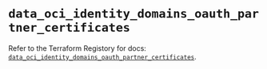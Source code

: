 # `data_oci_identity_domains_oauth_partner_certificates`

Refer to the Terraform Registory for docs: [`data_oci_identity_domains_oauth_partner_certificates`](https://registry.terraform.io/providers/oracle/oci/6.18.0/docs/data-sources/identity_domains_oauth_partner_certificates).
